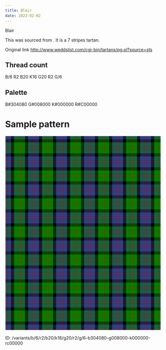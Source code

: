 ```yaml
---
title: Blair
date: 2023-02-02
---
```

Blair

This was sourced from <no value>.  It is a 7 stripes tartan.

Original link http://www.weddslist.com/cgi-bin/tartans/pg.pl?source=sts

## Thread count
B/6 R2 B20 K16 G20 R2 G/6

## Palette
B#304080 G#008000 K#000000 R#C00000

# Sample pattern

![Tartan detail](tartan.png "B/6 R2 B20 K16 G20 R2 G/6 tartan")

ID: /variants/b/6/r2/b20/k16/g20/r2/g/6-b304080-g008000-k000000-rc00000